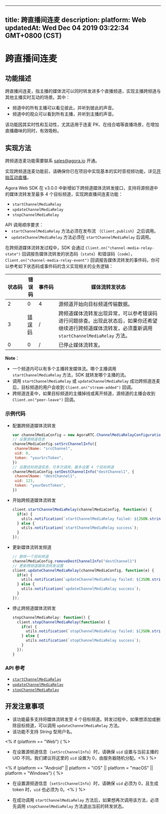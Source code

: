 
---
title: 跨直播间连麦
description: 
platform: Web
updatedAt: Wed Dec 04 2019 03:22:34 GMT+0800 (CST)
---
# 跨直播间连麦
## 功能描述

跨直播间连麦，指主播的媒体流可以同时转发进多个直播频道，实现主播跨频道与其他主播实时互动的场景。其中：

- 频道中的所有主播可以看见彼此，并听到彼此的声音。
- 频道中的观众可以看到所有主播，并听到主播的声音。

该功能因其实时性和互动性，尤其适用于连麦 PK、在线合唱等直播场景，在增加直播趣味的同时，有效吸粉。

## 实现方法

<div class="alert note">跨频道连麦功能需要联系 <a href="mailto:sales@agora.io">sales@agora.io</a> 开通。</div>

实现跨频道连麦功能前，请确保你已在项目中实现基本的实时音视频功能，详见[开始互动直播](../../cn/Interactive%20Broadcast/start_live_web.md)。

Agora Web SDK 在 v3.0.0 中新增如下跨频道媒体流转发接口，支持将源频道中的媒体流转发至最多 4 个目标频道，实现跨直播间连麦功能：

- `startChannelMediaRelay`
- `updateChannelMediaRelay`
- `stopChannelMediaRelay`

<div class="alert info">API 调用顺序要求：<li><code>startChannelMediaRelay</code> 方法必须在发布流 （<code>Client.publish</code>）之后调用。</li><li><code>updateChannelMediaRelay</code> 方法必须在 <code>startChannelMediaRelay</code> 后调用。</li></div>

在跨频道媒体流转发过程中，SDK 会通过 `Client.on("channel-media-relay-state")` 回调报告媒体流转发的状态码（`state`）和错误码（`code`）， `Client.on("channel-media-relay-event")` 回调报告媒体流转发的事件码，你可以参考如下状态码或事件码的含义实现相关的业务逻辑：


| <span style="white-space:nowrap;">状态码</span> | 错误码                                                       | <span style="white-space:nowrap;">事件码</span> | 媒体流转发状态                                               |
| ----------------------------------------------- | ------------------------------------------------------------ | ----------------------------------------------- | ------------------------------------------------------------ |
| 2                                               | 0                                                            | 4                                               | 源频道开始向目标频道传输数据。                               |
| 3                                               | [错误码](https://docs.agora.io/cn/Interactive%20Broadcast/API%20Reference/web/classes/agorartc.channelmediaerror.html) | /                                               | 跨频道媒体流转发出现异常，可以参考错误码进行问题排查。出现此状态后，如果你还希望继续进行跨频道媒体流转发，必须重新调用 `startChannelMediaRelay` 方法。 |
| 0                                               | 0                                                            | /                                               | 已停止媒体流转发。                                           |

**Note**：

- 一个频道内可以有多个主播转发媒体流。哪个主播调用 `startChannelMediaRelay` 方法，SDK 就转发哪个主播的流。
- 调用 `startChannelMediaRelay` 或 `updateChannelMediaRelay` 成功跨频道连麦后，目标频道的用户会收到 `Client.on("stream-added")` 回调。
- 跨频道连麦中，如果目标频道的主播掉线或离开频道，源频道的主播会收到 `Client.on("peer-leave")` 回调。

### 示例代码

- 配置跨频道媒体流转发

  ```javascript
  var channelMediaConfig = new AgoraRTC.ChannelMediaRelayConfiguration();
  // 设置源频道信息
  channelMediaConfig.setSrcChannelInfo({
   channelName: "srcChannel",
   uid: 0,
   token: "yourSrcToken",
  })
  // 设置目标频道信息，可多次调用，最多设置 4 个目标频道
  channelMediaConfig.setDestChannelInfo("destChannel1", {
   channelName: "destChannel1",
   uid: 123,
   token: "yourDestToken",
  })
  ```

- 开始跨频道媒体流转发

  ```javascript
  client.startChannelMediaRelay(channelMediaConfig, function(e) {
    if(e) {
      utils.notification(`startChannelMediaRelay failed: ${JSON.stringify(e)}`);
    } else {
      utils.notification(`startChannelMediaRelay success`);
    }
  });
  ```

- 更新媒体流转发频道

  ```javascript
  // 删除一个目标频道
  channelMediaConfig.removeDestChannelInfo("destChannel1")
  // 更新跨频道媒体流转发设置
  client.updateChannelMediaRelay(channelMediaConfig, function(e) {
    if(e) {
      utils.notification(`updateChannelMediaRelay failed: ${JSON.stringify(e)}`);
    } else {
      utils.notification(`updateChannelMediaRelay success`);
    }
  });
  ```

- 停止跨频道媒体流转发

  ```javascript
  stopChannelMediaRelay: function() {
    client.stopChannelMediaRelay(function(e) {
      if(e) {
        utils.notification(`stopChannelMediaRelay failed: ${JSON.stringify(e)}`);
      } else {
        utils.notification(`stopChannelMediaRelay success`);
      }
    });
  }
  ```

### API 参考

- [`startChannelMediaRelay`](https://docs.agora.io/cn/Interactive%20Broadcast/API%20Reference/web/interfaces/agorartc.client.html#startchannelmediarelay)
- [`updateChannelMediaRelay`](https://docs.agora.io/cn/Interactive%20Broadcast/API%20Reference/web/interfaces/agorartc.client.html#updatechannelmediarelay)
- [`stopChannelMediaRelay`](https://docs.agora.io/cn/Interactive%20Broadcast/API%20Reference/web/interfaces/agorartc.client.html#stopchannelmediarelay)

## 开发注意事项

- 该功能最多支持将媒体流转发至 4 个目标频道。转发过程中，如果想添加或删除目标频道，可以调用 `updateChannelMediaRelay` 方法。
- 该功能不支持 String 型用户名。

<% if (platform == "Web") { %>
- 在设置源频道信息（`setSrcChannelInfo`）时，请确保 `uid` 设置与当前主播的 UID 不同。我们建议将这里的 `uid` 设置为  0，由服务器随机分配。<% } %>

<% if (platform == "Android" || platform = "iOS" || platform = "macOS" || platform = "Windows")  { %>
- 在设置源频道信息（`setSrcChannelInfo`）时，请确保 `uid` 必须为 0，且生成 token 时，`uid` 也必须为 0。<% } %>

- 在成功调用 `startChannelMediaRelay` 方法后，如果想再次调用该方法，必须先调用 `stopChannelMediaRelay` 方法退出当前的转发状态。
